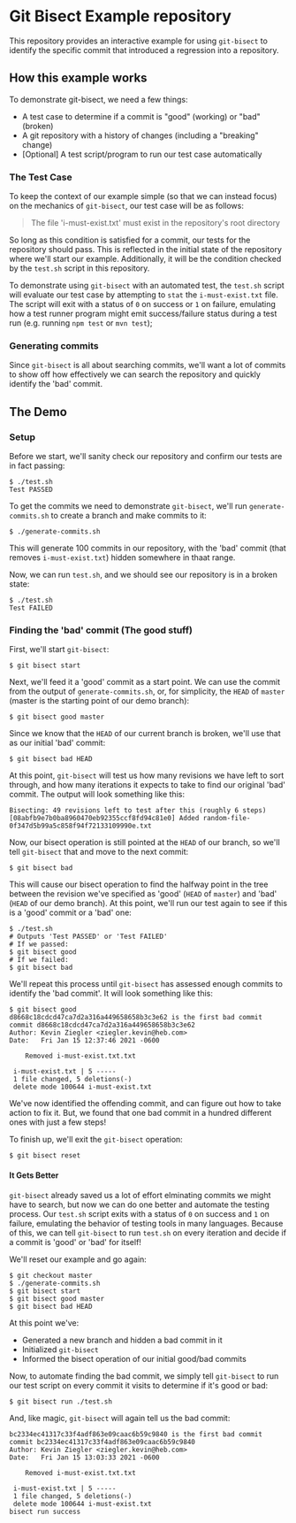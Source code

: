 # Git Bisect Example repository
This repository provides an interactive example for using `git-bisect` to identify the specific commit that introduced a regression into a repository.

## How this example works
To demonstrate git-bisect, we need a few things:
* A test case to determine if a commit is "good" (working) or "bad" (broken)
* A git repository with a history of changes (including a "breaking" change)
* [Optional] A test script/program to run our test case automatically

### The Test Case
To keep the context of our example simple (so that we can instead focus) on the mechanics of `git-bisect`, our test case will be as follows:
> The file 'i-must-exist.txt' must exist in the repository's root directory

So long as this condition is satisfied for a commit, our tests for the repository should pass.  This is reflected in the initial state of the repository where we'll start our example.  Additionally, it will be the condition checked by the `test.sh` script in this repository.

To demonstrate using `git-bisect` with an automated test, the `test.sh` script will evaluate our test case by attempting to `stat` the `i-must-exist.txt` file.  The script will exit with a status of `0` on success or `1` on failure, emulating how a test runner program might emit success/failure status during a test run (e.g. running `npm test` or `mvn test`);

### Generating commits
Since `git-bisect` is all about searching commits, we'll want a lot of commits to show off how effectively we can search the repository and quickly identify the 'bad' commit.

## The Demo

### Setup
Before we start, we'll sanity check our repository and confirm our tests are in fact passing:
```
$ ./test.sh
Test PASSED
```

To get the commits we need to demonstrate `git-bisect`, we'll run `generate-commits.sh` to create a branch and make commits to it:
```
$ ./generate-commits.sh
```
This will generate 100 commits in our repository, with the 'bad' commit (that removes `i-must-exist.txt`) hidden somewhere in thaat range.

Now, we can run `test.sh`, and we should see our repository is in a broken state:
```
$ ./test.sh
Test FAILED
```

### Finding the 'bad' commit (The good stuff)
First, we'll start `git-bisect`:

```
$ git bisect start
```

Next, we'll feed it a 'good' commit as a start point.  We can use the commit from the output of `generate-commits.sh`, or, for simplicity, the `HEAD` of `master` (master is the starting point of our demo branch):

```
$ git bisect good master
```

Since we know that the `HEAD` of our current branch is broken, we'll use that as our initial 'bad' commit:
```
$ git bisect bad HEAD
```


At this point, `git-bisect` will test us how many revisions we have left to sort through, and how many iterations it expects to take to find our original 'bad' commit.  The output will look something like this:
```
Bisecting: 49 revisions left to test after this (roughly 6 steps)
[08abfb9e7b0ba8960470eb92355ccf8fd94c81e0] Added random-file-0f347d5b99a5c858f94f72133109990e.txt
```

Now, our bisect operation is still pointed at the `HEAD` of our branch, so we'll tell `git-bisect` that and move to the next commit:

```
$ git bisect bad
```

This will cause our bisect operation to find the halfway point in the tree between the revision we've specified as 'good' (`HEAD` of `master`) and 'bad' (`HEAD` of our demo branch).  At this point, we'll run our test again to see if this is a 'good' commit or a 'bad' one:

```
$ ./test.sh
# Outputs 'Test PASSED' or 'Test FAILED'
# If we passed:
$ git bisect good
# If we failed:
$ git bisect bad
```

We'll repeat this process until `git-bisect` has assessed enough commits to identify the 'bad commit'.  It will look something like this:
```
$ git bisect good
d8668c18cdcd47ca7d2a316a449658658b3c3e62 is the first bad commit
commit d8668c18cdcd47ca7d2a316a449658658b3c3e62
Author: Kevin Ziegler <ziegler.kevin@heb.com>
Date:   Fri Jan 15 12:37:46 2021 -0600

    Removed i-must-exist.txt.txt

 i-must-exist.txt | 5 -----
 1 file changed, 5 deletions(-)
 delete mode 100644 i-must-exist.txt
```

We've now identified the offending commit, and can figure out how to take action to fix it.  But, we found that one bad commit in a hundred different ones with just a few steps!

To finish up, we'll exit the `git-bisect` operation:

```
$ git bisect reset
```

#### It Gets Better
`git-bisect` already saved us a lot of effort elminating commits we might have to search, but now we can do one better and automate the testing process.  Our `test.sh` script exits with a status of `0` on success and `1` on failure, emulating the behavior of testing tools in many languages.  Because of this, we can tell `git-bisect` to run `test.sh` on every iteration and decide if a commit is 'good' or 'bad' for itself!

We'll reset our example and go again:
```
$ git checkout master
$ ./generate-commits.sh
$ git bisect start
$ git bisect good master
$ git bisect bad HEAD
```

At this point we've:
* Generated a new branch and hidden a bad commit in it
* Initialized `git-bisect`
* Informed the bisect operation of our initial good/bad commits

Now, to automate finding the bad commit, we simply tell `git-bisect` to run our test script on every commit it visits to determine if it's good or bad:
```
$ git bisect run ./test.sh
```

And, like magic, `git-bisect` will again tell us the bad commit:

```
bc2334ec41317c33f4adf863e09caac6b59c9840 is the first bad commit
commit bc2334ec41317c33f4adf863e09caac6b59c9840
Author: Kevin Ziegler <ziegler.kevin@heb.com>
Date:   Fri Jan 15 13:03:33 2021 -0600

    Removed i-must-exist.txt.txt

 i-must-exist.txt | 5 -----
 1 file changed, 5 deletions(-)
 delete mode 100644 i-must-exist.txt
bisect run success
```


